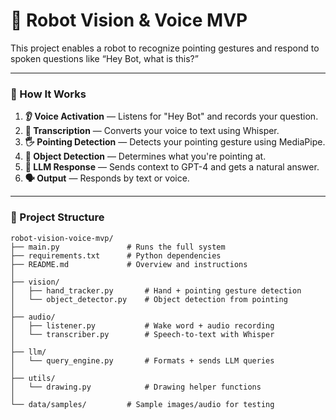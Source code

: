 # 🤖 Robot Vision & Voice MVP

This project enables a robot to recognize pointing gestures and respond to spoken questions like “Hey Bot, what is this?”

---

### 🧠 How It Works

1. **👂 Voice Activation** — Listens for "Hey Bot" and records your question.
2. **📝 Transcription** — Converts your voice to text using Whisper.
3. **🖐️ Pointing Detection** — Detects your pointing gesture using MediaPipe.
4. **🎯 Object Detection** — Determines what you're pointing at.
5. **🤖 LLM Response** — Sends context to GPT-4 and gets a natural answer.
6. **🗣️ Output** — Responds by text or voice.

---

### 📁 Project Structure

```text
robot-vision-voice-mvp/
├── main.py               # Runs the full system
├── requirements.txt      # Python dependencies
├── README.md             # Overview and instructions
│
├── vision/
│   ├── hand_tracker.py       # Hand + pointing gesture detection
│   └── object_detector.py    # Object detection from pointing
│
├── audio/
│   ├── listener.py           # Wake word + audio recording
│   └── transcriber.py        # Speech-to-text with Whisper
│
├── llm/
│   └── query_engine.py       # Formats + sends LLM queries
│
├── utils/
│   └── drawing.py            # Drawing helper functions
│
└── data/samples/         # Sample images/audio for testing
```
